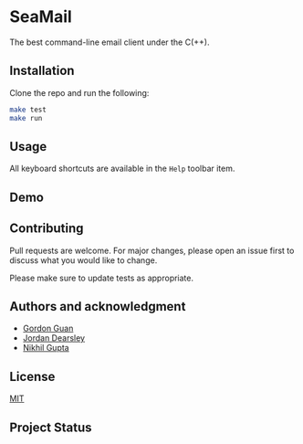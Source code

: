 # SeaMail

The best command-line email client under the C(++).

## Installation

Clone the repo and run the following:

```bash
make test
make run
```

## Usage

All keyboard shortcuts are available in the `Help` toolbar item.

## Demo



## Contributing
Pull requests are welcome. For major changes, please open an issue first to discuss what you would like to change.

Please make sure to update tests as appropriate.

## Authors and acknowledgment
- [Gordon Guan](https://github.com/netdex)
- [Jordan Dearsley](https://github.com/jordandearsley)
- [Nikhil Gupta](https://github.com/nikhilro)

## License
[MIT](https://choosealicense.com/licenses/mit/)

## Project Status
